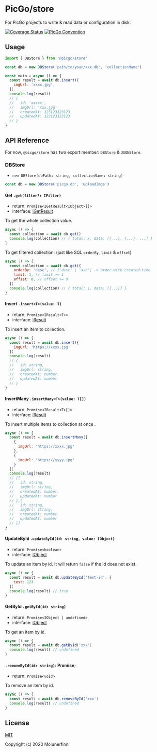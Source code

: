 # PicGo/store

For PicGo projects to write & read data or configuration in disk.

[![Coverage Status](https://coveralls.io/repos/github/PicGo/store/badge.svg?branch=refs/heads/master)](https://coveralls.io/github/PicGo/store?branch=refs/heads/master) [![PicGo Convention](https://img.shields.io/badge/picgo-convention-blue.svg?style=flat-square)](https://github.com/PicGo/bump-version)

## Usage

```js
import { DBStore } from '@picgo/store'

const db = new DBStore('path/to/your/xxx.db', 'collectionName')

const main = async () => {
  const result = await db.insert({
    imgUrl: 'xxxx.jpg',
  })
  console.log(result)
  // {
  //   id: 'xxxxx',
  //   imgUrl: 'xxx.jpg',
  //   createdAt: 123123123123,
  //   updatedAt: 123123123123
  // }
}
```

## API Reference

For now, `@picgo/store` has two export member: `DBStore` & `JSONStore`.

### DBStore

- `new DBStore(dbPath: string, collectionName: string)`

```js
const db = new DBStore('picgo.db', 'uploadImgs')
```

#### Get `.get(filter?: IFilter)`

- return: `Promise<IGetResult<IObject>[]>`
- interface: [IGetResult](/src/types/index.ts)

To get the whole collection value.

```js
async () => {
  const collection = await db.get()
  console.log(collection) // { total: x, data: [{...}, {...}, ...] }
}
```

To get filtered collection: (just like SQL `orderBy`, `limit` & `offset`)

```js
async () => {
  const collection = await db.get({
    orderBy: 'desc', // ['desc' | 'asc'] -> order with created-time
    limit: 1, // limit >= 1
    offset: 0, // offset >= 0
  })
  console.log(collection) // { total: 1, data: [{...}] }
}
```

#### Insert `.insert<T>(value: T)`

- return: `Promise<IResult<T>>`
- interface: [IResult](/src/types/index.ts)

To insert an item to collection.

```js
async () => {
  const result = await db.insert({
    imgUrl: 'https://xxxx.jpg'
  })
  console.log(result)
  // {
  //   id: string,
  //   imgUrl: string,
  //   createdAt: number,
  //   updatedAt: number 
  // }
}
```

#### InsertMany `.insertMany<T>(value: T[])`

- return: `Promise<IResult<T>[]>`
- interface: [IResult](/src/types/index.ts)

To insert multiple items to collection at once .

```js
async () => {
  const result = await db.insertMany([
    {
      imgUrl: 'https://xxxx.jpg'
    },
    {
      imgUrl: 'https://yyyy.jpg'
    }
  ])
  console.log(result)
  // [{
  //   id: string,
  //   imgUrl: string,
  //   createdAt: number,
  //   updatedAt: number 
  // },{
  //   id: string,
  //   imgUrl: string,
  //   createdAt: number,
  //   updatedAt: number 
  // }]
}
```

#### UpdateById `.updateById(id: string, value: IObject)`

- return: `Promise<boolean>`
- interface: [IObject](/src/types/index.ts)

To update an item by id. It will return `false` if the id does not exist.

```js
async () => {
  const result = await db.updateById('test-id', {
    test: 123
  })
  console.log(result) // true
}
```


#### GetById `.getById(id: string)`

- return: `Promise<IObject | undefined>`
- interface: [IObject](/src/types/index.ts)

To get an item by id.

```js
async () => {
  const result = await db.getById('xxx')
  console.log(result) // undefined
}
```

#### `.removeById(id: string)`: Promise<void>;

- return: `Promise<void>`

To remove an item by id.

```js
async () => {
  const result = await db.removeById('xxx')
  console.log(result) // undefined
}
```

## License

[MIT](http://opensource.org/licenses/MIT)

Copyright (c) 2020 Molunerfinn